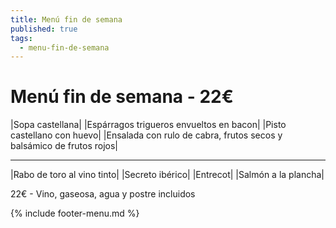 ```yaml
---
title: Menú fin de semana
published: true
tags:
  - menu-fin-de-semana
---
```


# Menú fin de semana - 22€

|Sopa castellana|
|Espárragos trigueros envueltos en bacon|
|Pisto castellano con huevo|
|Ensalada con rulo de cabra, frutos secos y balsámico de frutos rojos|

------

|Rabo de toro al vino tinto|
|Secreto ibérico|
|Entrecot|
|Salmón a la plancha|

22€ - Vino, gaseosa, agua y postre incluidos

{% include footer-menu.md %}
